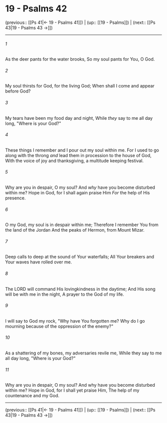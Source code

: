 # 19 - Psalms 42

(previous:: [[Ps 41|← 19 - Psalms 41]]) | (up:: [[19 - Psalms]]) | (next:: [[Ps 43|19 - Psalms 43 →]])

***


###### 1 
As the deer pants for the water brooks, So my soul pants for You, O God. 

###### 2 
My soul thirsts for God, for the living God; When shall I come and appear before God? 

###### 3 
My tears have been my food day and night, While _they_ say to me all day long, "Where is your God?" 

###### 4 
These things I remember and I pour out my soul within me. For I used to go along with the throng _and_ lead them in procession to the house of God, With the voice of joy and thanksgiving, a multitude keeping festival. 

###### 5 
Why are you in despair, O my soul? And _why_ have you become disturbed within me? Hope in God, for I shall again praise Him _For_ the help of His presence. 

###### 6 
O my God, my soul is in despair within me; Therefore I remember You from the land of the Jordan And the peaks of Hermon, from Mount Mizar. 

###### 7 
Deep calls to deep at the sound of Your waterfalls; All Your breakers and Your waves have rolled over me. 

###### 8 
The LORD will command His lovingkindness in the daytime; And His song will be with me in the night, A prayer to the God of my life. 

###### 9 
I will say to God my rock, "Why have You forgotten me? Why do I go mourning because of the oppression of the enemy?" 

###### 10 
As a shattering of my bones, my adversaries revile me, While they say to me all day long, "Where is your God?" 

###### 11 
Why are you in despair, O my soul? And why have you become disturbed within me? Hope in God, for I shall yet praise Him, The help of my countenance and my God.

***

(previous:: [[Ps 41|← 19 - Psalms 41]]) | (up:: [[19 - Psalms]]) | (next:: [[Ps 43|19 - Psalms 43 →]])
